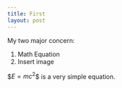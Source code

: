```yaml
---
title: First
layout: post
---
```

<script src="http://cdn.mathjax.org/mathjax/latest/MathJax.js?config=TeX-AMS-MML_HTMLorMML"></script>
My two major concern:

1. Math Equation
2. Insert image

\$$E=mc^2$$ is a very simple equation.

    